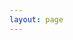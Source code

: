 ```yaml
---
layout: page
---
```


<script setup>
import {
  VPTeamPage,
  VPTeamPageTitle,
  VPTeamMembers,
} from 'vitepress/theme'

const members = [
  {
    avatar: "https://cdn.discordapp.com/avatars/220355386455228417/91c3859af6310af3a43e58c409a3c890.webp",
    name: "bgbba",
    title: 'Alcuahtl',
  },
  {
    avatar: "https://cdn.discordapp.com/avatars/292506314075275274/618c25d836ea917839d9068c758f4333.webp",
    name: "Nukinmouse01",
    title: "Deputy Alcuahtl, Councillor"
  },
  {
    avatar: 'https://cdn.discordapp.com/avatars/168818172781264897/c01835926bb80b8e36315295cbf0e155.webp',
    name: "MechanicalRift",
    title: 'Cheiftain',
  },
  {
    avatar: 'https://cdn.discordapp.com/avatars/168746386320261120/d4ec08b4baa5421ebb118a6f3d647fd4.webp',
    name: "Solitaire7",
    title: 'Councillor',
  },
  {
    avatar: 'https://cdn.discordapp.com/avatars/226898080547602432/887e8e6a60a0e05deac971f03ef26b11.webp',
    name: 'Saint Neo',
    title: 'General',
    links: []
  },
  {
    avatar: 'https://cdn.discordapp.com/avatars/514276470764339212/faeb197354987776e12bca989b230e79.webp',
    name: "s p a c e v o l c a n o",
    title: 'High Justice',
  },
]
</script>

<VPTeamPage>
  <VPTeamPageTitle>
    <template #title>
      Government Officials
    </template>
    <template #lead>
        Yoahtl is comprised of people from around the world, 
        and those listed below are among those who hold offical jobs within it.
    </template>
  </VPTeamPageTitle>
  <VPTeamMembers
    :members="members"
  />
</VPTeamPage>
